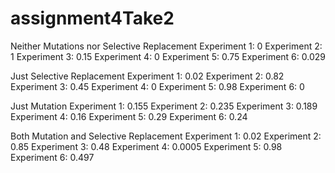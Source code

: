# assignment4Take2

Neither Mutations nor Selective Replacement
Experiment 1: 0
Experiment 2: 1
Experiment 3: 0.15
Experiment 4: 0
Experiment 5: 0.75
Experiment 6: 0.029


Just Selective Replacement
Experiment 1: 0.02
Experiment 2: 0.82
Experiment 3: 0.45
Experiment 4: 0
Experiment 5: 0.98
Experiment 6: 0


Just Mutation
Experiment 1: 0.155
Experiment 2: 0.235
Experiment 3: 0.189
Experiment 4: 0.16
Experiment 5: 0.29
Experiment 6: 0.24


Both Mutation and Selective Replacement
Experiment 1: 0.02
Experiment 2: 0.85
Experiment 3: 0.48
Experiment 4: 0.0005
Experiment 5: 0.98
Experiment 6: 0.497
